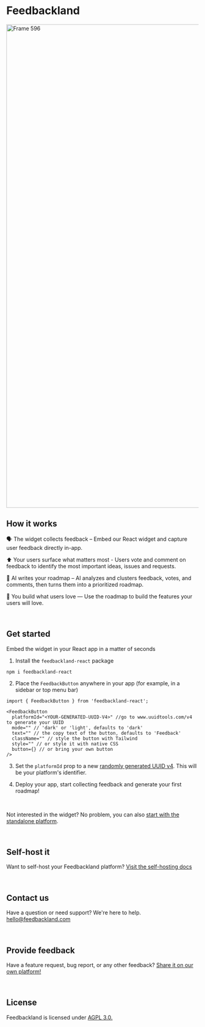 # Feedbackland

<img width="2473" height="1263" alt="Frame 596" src="https://github.com/user-attachments/assets/6811a176-7e42-44e8-8dd0-b330a5aa036a" />

## How it works

🗣️ The widget collects feedback – Embed our React widget and capture user feedback directly in-app.

⬆️ Your users surface what matters most - Users vote and comment on feedback to identify the most important ideas, issues and requests.

🤖 AI writes your roadmap – AI analyzes and clusters feedback, votes, and comments, then turns them into a prioritized roadmap.

🚀 You build what users love — Use the roadmap to build the features your users will love.

&nbsp;
&nbsp;

## Get started

Embed the widget in your React app in a matter of seconds

1. Install the `feedbackland-react` package
```
npm i feedbackland-react
```
2. Place the `FeedbackButton` anywhere in your app (for example, in a sidebar or top menu bar)
```tsx
import { FeedbackButton } from 'feedbackland-react';

<FeedbackButton
  platformId="<YOUR-GENERATED-UUID-V4>" //go to www.uuidtools.com/v4 to generate your UUID
  mode="" // 'dark' or 'light', defaults to 'dark'
  text="" // the copy text of the button, defaults to 'Feedback'
  className="" // style the button with Tailwind
  style="" // or style it with native CSS
  button={} // or bring your own button
/>
```
3. Set the `platformId` prop to a new [randomly generated UUID v4](https://www.uuidtools.com/v4). This will be your platform's identifier.

4. Deploy your app, start collecting feedback and generate your first roadmap!

&nbsp;

Not interested in the widget? No problem, you can also [start with the standalone platform](https://get-started.feedbackland.com).

&nbsp;
&nbsp;

## Self-host it

Want to self-host your Feedbackland platform? [Visit the self-hosting docs](https://github.com/feedbackland/feedbackland/blob/main/SELFHOSTING.md)

&nbsp;
&nbsp;

## Contact us

Have a question or need support? We're here to help. [hello@feedbackland.com](mailto:hello@feedbackland.com)

&nbsp;
&nbsp;

## Provide feedback

Have a feature request, bug report, or any other feedback? [Share it on our own platform!](https://dogfood.feedbackland.com)

&nbsp;
&nbsp;

## License

Feedbackland is licensed under [AGPL 3.0.](https://github.com/feedbackland/feedbackland?tab=AGPL-3.0-1-ov-file)
